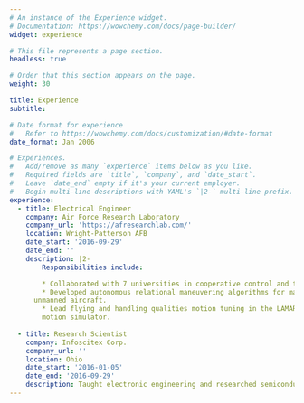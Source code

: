 ```yaml
---
# An instance of the Experience widget.
# Documentation: https://wowchemy.com/docs/page-builder/
widget: experience

# This file represents a page section.
headless: true

# Order that this section appears on the page.
weight: 30

title: Experience
subtitle:

# Date format for experience
#   Refer to https://wowchemy.com/docs/customization/#date-format
date_format: Jan 2006

# Experiences.
#   Add/remove as many `experience` items below as you like.
#   Required fields are `title`, `company`, and `date_start`.
#   Leave `date_end` empty if it's your current employer.
#   Begin multi-line descriptions with YAML's `|2-` multi-line prefix.
experience:
  - title: Electrical Engineer
    company: Air Force Research Laboratory
    company_url: 'https://afresearchlab.com/'
    location: Wright-Patterson AFB
    date_start: '2016-09-29'
    date_end: ''
    description: |2-
        Responsibilities include:

        * Collaborated with 7 universities in cooperative control and tactical autonomomy.
        * Developed autonomous relational maneuvering algorithms for manned and
      unmanned aircraft.
        * Lead flying and handling qualities motion tuning in the LAMARS
        motion simulator.
        
  - title: Research Scientist
    company: Infoscitex Corp.
    company_url: ''
    location: Ohio
    date_start: '2016-01-05'
    date_end: '2016-09-29'
    description: Taught electronic engineering and researched semiconductor physics.
---
```

